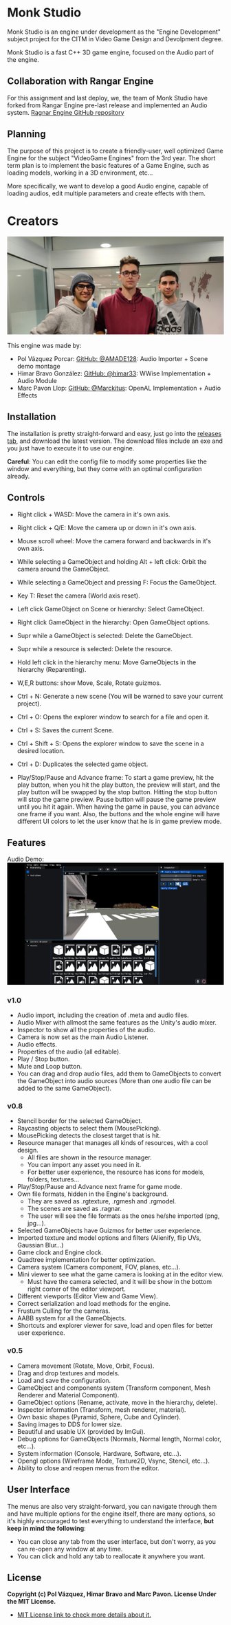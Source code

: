 # Monk Studio
Monk Studio is an engine under development as the "Engine Development" subject project for the CITM in Video Game Design and Devolpment degree. 

Monk Studio is a fast C++ 3D game engine, focused on the Audio part of the engine.

## Collaboration with Rangar Engine

For this assignment and last deploy, we, the team of Monk Studio have forked from Rangar Engine pre-last release and implemented an Audio system.
[Ragnar Engine GitHub repository](https://github.com/UriKurae/Ragnar-Engine)

## Planning

The purpose of this project is to create a friendly-user, well optimized Game Engine for the subject "VideoGame Engines" from the 3rd year. The short term plan is to implement the basic features of a Game Engine, such as loading models, working in a 3D environment, etc...

More specifically, we want to develop a good Audio engine, capable of loading audios, edit multiple parameters and create effects with them.

# Creators

<img src="WebPage/teamphoto.jpeg">

This engine was made by:
- Pol Vázquez Porcar: [GitHub: @AMADE128](https://github.com/Amade128): Audio Importer + Scene demo montage
- Himar Bravo González: [GitHub: @himar33](https://github.com/himar33): WWise Implementation + Audio Module
- Marc Pavon Llop: [GitHub: @Marckitus](https://github.com/Marckitus): OpenAL Implementation + Audio Effects

## Installation

The installation is pretty straight-forward and easy, just go into the [releases tab](https://github.com/AMADE128/MonkStudio/releases), and download the latest version.
The download files include an exe and you just have to execute it to use our engine.

**Careful**: You can edit the config file to modify some properties like the window and everything, but they come with an optimal configuration already.

## Controls

- Right click + WASD: Move the camera in it's own axis.
- Right click + Q/E: Move the camera up or down in it's own axis.
- Mouse scroll wheel: Move the camera forward and backwards in it's own axis.
- While selecting a GameObject and holding Alt + left click: Orbit the camera around the GameObject.
- While selecting a GameObject and pressing F: Focus the GameObject.
- Key T: Reset the camera (World axis reset).
- Left click GameObject on Scene or hierarchy: Select GameObject.
- Right click GameObject in the hierarchy: Open GameObject options.
- Supr while a GameObject is selected: Delete the GameObject.
- Supr while a resource is selected: Delete the resource.
- Hold left click in the hierarchy menu: Move GameObjects in the hierarchy (Reparenting).
- W,E,R buttons: show Move, Scale, Rotate guizmos. 
- Ctrl + N: Generate a new scene (You will be warned to save your current project).
- Ctrl + O: Opens the explorer window to search for a file and open it.
- Ctrl + S: Saves the current Scene.
- Ctrl + Shift + S: Opens the explorer window to save the scene in a desired location.
- Ctrl + D: Duplicates the selected game object.

- Play/Stop/Pause and Advance frame: To start a game preview, hit the play button, when you hit the play button, the preview will start, and the play button will be swapped by
the stop button. Hitting the stop button will stop the game preview.
Pause button will pause the game preview until you hit it again. When having the game in pause, you can advance one frame if you want. Also, the buttons and the whole engine will have different UI colors to let the user know that he is in game preview mode.

## Features

Audio Demo: [![image](WebPage/VideoImage.png)](https://www.youtube.com/watch?v=MXaEAYEwtGM)

### v1.0

- Audio import, including the creation of .meta and audio files.
- Audio Mixer with allmost the same features as the Unity's audio mixer.
- Inspector to show all the properties of the audio.
- Camera is now set as the main Audio Listener.
- Audio effects.
- Properties of the audio (all editable).
- Play / Stop button.
- Mute and Loop button.
- You can drag and drop audio files, add them to GameObjects to convert the GameObject into audio sources (More than one audio file can be added to the same GameObject).

### v0.8

- Stencil border for the selected GameObject.
- Raycasting objects to select them (MousePicking).
- MousePicking detects the closest target that is hit.
- Resource manager that manages all kinds of resources, with a cool design.
  - All files are shown in the resource manager.
  - You can import any asset you need in it.
  - For better user experience, the resource has icons for models, folders, textures...
- Play/Stop/Pause and Advance next frame for game mode.
- Own file formats, hidden in the Engine's background.
  - They are saved as .rgtexture, .rgmesh and .rgmodel.
  - The scenes are saved as .ragnar.
  - The user will see the file formats as the ones he/she imported (png, jpg...).
- Selected GameObjects have Guizmos for better user experience.
- Imported texture and model options and filters (Alienify, flip UVs, Gaussian Blur...)
- Game clock and Engine clock.
- Quadtree implementation for better optimization.
- Camera system (Camera component, FOV, planes, etc...).
- Mini viewer to see what the game camera is looking at in the editor view.
  - Must have the camera selected, and it will be show in the bottom right corner of the editor viewport. 
- Different viewports (Editor View and Game View).
- Correct serialization and load methods for the engine.
- Frustum Culling for the cameras.
- AABB system for all the GameObjects.
- Shortcuts and explorer viewer for save, load and open files for better user experience.

### v0.5

- Camera movement (Rotate, Move, Orbit, Focus).
- Drag and drop textures and models.
- Load and save the configuration.
- GameObject and components system (Transform component, Mesh Renderer and Material Component).
- GameObject options (Rename, activate, move in the hierarchy, delete).
- Inspector information (Transform, mesh renderer, material).
- Own basic shapes (Pyramid, Sphere, Cube and Cylinder).
- Saving images to DDS for lower size.
- Beautiful and usable UX (provided by ImGui).
- Debug options for GameObjects (Normals, Normal length, Normal color, etc...).
- System information (Console, Hardware, Software, etc...).
- Opengl options (Wireframe Mode, Texture2D, Vsync, Stencil, etc...).
- Ability to close and reopen menus from the editor.


## User Interface

The menus are also very straight-forward, you can navigate through them and have multiple options for the engine itself, there are many options, so it's highly encouraged to test everything to understand the interface, **but keep in mind the following**:
- You can close any tab from the user interface, but don't worry, as you can re-open any window at any time.
- You can click and hold any tab to reallocate it anywhere you want.

## License

**Copyright (c) Pol Vázquez, Himar Bravo and Marc Pavon. License Under the MIT License.**

- [MIT License link to check more details about it.](https://opensource.org/licenses/MIT)
